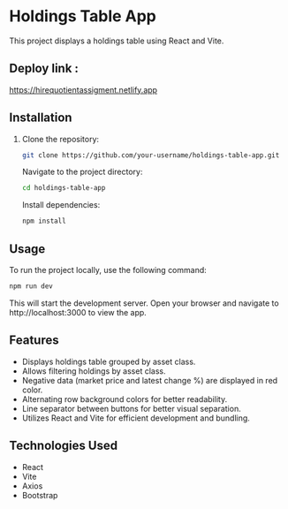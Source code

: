 # Holdings Table App

This project displays a holdings table using React and Vite.

## Deploy link : 
https://hirequotientassigment.netlify.app

## Installation

1. Clone the repository:

   ```bash
   git clone https://github.com/your-username/holdings-table-app.git
   ```

   Navigate to the project directory:

   ```bash
   cd holdings-table-app
   ```

   Install dependencies:

   ```bash
   npm install
   ```

## Usage

To run the project locally, use the following command:

```bash
npm run dev
```

This will start the development server. Open your browser and navigate to http://localhost:3000 to view the app.

## Features

- Displays holdings table grouped by asset class.
- Allows filtering holdings by asset class.
- Negative data (market price and latest change %) are displayed in red color.
- Alternating row background colors for better readability.
- Line separator between buttons for better visual separation.
- Utilizes React and Vite for efficient development and bundling.

## Technologies Used

- React
- Vite
- Axios
- Bootstrap


